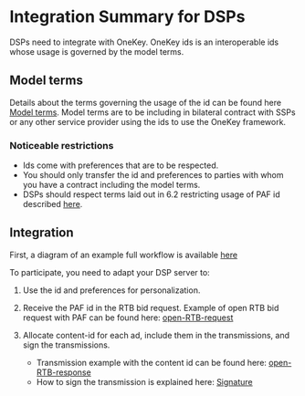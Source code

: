 # Integration Summary for DSPs

DSPs need to integrate with OneKey. OneKey ids is an interoperable ids whose usage is governed by the model terms.

## Model terms
Details about the terms governing the usage of the id can be found here [Model terms](/./model-terms/model-terms-v1.1.md). 
Model terms are to be including in bilateral contract with SSPs or any other service provider using the ids to use the OneKey framework.

### Noticeable restrictions

* Ids come with preferences that are to be respected.
* You should only transfer the id and preferences to parties with whom you have a contract including the model terms.
* DSPs should respect terms laid out in 6.2 restricting usage of PAF id described [here](/./model-terms/model-terms-v1.1.md#6-restricted-uses).

## Integration
First, a diagram of an example full workflow is available [here](/./mvp-spec/ad-auction.md#ad-auction-with-the-prebid-addressability-framework) 

To participate, you need to adapt your DSP server to:
    
  1. Use the id and preferences for personalization.

  2. Receive the PAF id in the RTB bid request. Example of open RTB bid request with PAF can be found here: [open-RTB-request](/./mvp-spec/ad-auction.md#the-openrtb-bid-request)

  3. Allocate content-id for each ad, include them in the transmissions, and sign the transmissions.
  
     * Transmission example with the content id can be found here: [open-RTB-response](/./mvp-spec/ad-auction.md#the-openrtb-bid-response)
     * How to sign the transmission is explained here: [Signature](/./mvp-spec/security-signatures.md#signatures--signature-verification)
